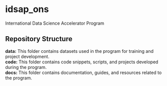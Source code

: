 # idsap_ons
International Data Science Accelerator Program


<h2>Repository Structure</h2>
<strong>data:</strong> This folder contains datasets used in the program for training and project development.<br>
<strong>code:</strong> This folder contains code snippets, scripts, and projects developed during the program.<br>
<strong>docs:</strong> This folder contains documentation, guides, and resources related to the program.<br>
